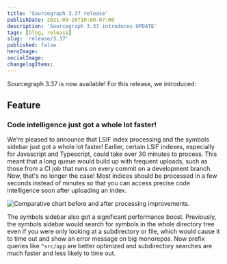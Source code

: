 ```yaml
---
title: 'Sourcegraph 3.37 release'
publishDate: 2021-09-20T10:00-07:00
description: 'Sourcegraph 3.37 introduces UPDATE'
tags: [blog, release]
slug: 'release/3.37'
published: false
heroImage:
socialImage:
changelogItems:
---
```


Sourcegraph 3.37 is now available! For this release, we introduced:

## Feature

### Code intelligence just got a whole lot faster!
We're pleased to announce that LSIF index processing and the symbols sidebar just got a whole lot faster! Earlier, certain LSIF indexes, especially for Javascript and Typescript, could take over 30 minutes to process. This meant that a long queue would build up with frequent uploads, such as those from a CI job that runs on every commit on a development branch. Now, that's no longer the case! Most indices should be processed in a few seconds instead of minutes so that you can access precise code intelligence soon after uploading an index.

<img class="blog-image" title="LSIF upload speedup" alt="Comparative chart before and after processing improvements." src="https://storage.googleapis.com/sourcegraph-assets/blog/3.37/lsif-upload-speedup.png">

The symbols sidebar also got a significant performance boost. Previously, the symbols sidebar would search for symbols in the whole directory tree even if you were only looking at a subdirectory or file, which would cause it to time out and show an error message on big monorepos. Now prefix queries like `^src/app` are better optimized and subdirectory searches are much faster and less likely to time out.

